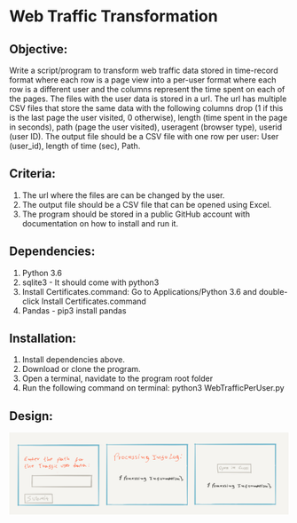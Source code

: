# Web Traffic Transformation
## Objective:
Write a script/program to transform web traffic data stored in time-record format where each row is a page view into a per-user format where each row is a different user and the columns represent the time spent on each of the pages.
The files with the user data is stored in a url. The url has multiple CSV files that store the same data with the following columns drop (1 if this is the last page the user visited, 0 otherwise), length (time spent in the page in seconds), path (page the user visited), useragent (browser type), userid (user ID).
The output file should be a CSV file with one row per user: User (user_id), length of time (sec), Path.

## Criteria:
1. The url where the files are can be changed by the user.
2. The output file should be a CSV file that can be opened using Excel.
3. The program should be stored in a public GitHub account with documentation on how to install and run it.

## Dependencies: 
1. Python 3.6
2. sqlite3 - It should come with python3
3. Install Certificates.command: 
        Go to Applications/Python 3.6 and double-click Install Certificates.command
4. Pandas - pip3 install pandas

## Installation:
1. Install dependencies above.
2. Download or clone the program. 
3. Open a terminal, navidate to the program root folder
4. Run the following command on terminal: python3 WebTrafficPerUser.py
    
## Design:    
![Design](https://github.com/rigogsilva/WebTraffic/blob/master/Design/Wireframe.jpeg)

